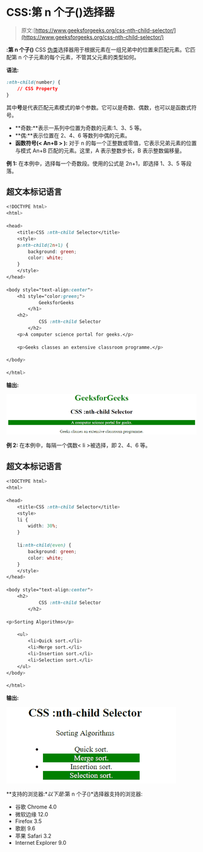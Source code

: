# CSS:第 n 个子()选择器

> 原文:[https://www.geeksforgeeks.org/css-nth-child-selector/](https://www.geeksforgeeks.org/css-nth-child-selector/)

**:第 n 个子()** CSS [伪类](https://www.geeksforgeeks.org/css-pseudo-classes/)选择器用于根据元素在一组兄弟中的位置来匹配元素。它匹配第 n 个子元素的每个元素，不管其父元素的类型如何。

**语法:**

```css
:nth-child(number) {
    // CSS Property
}
```

其中**号**是代表匹配元素模式的单个参数。它可以是奇数、偶数，也可以是函数式符号。

*   **奇数:**表示一系列中位置为奇数的元素:1、3、5 等。
*   **偶:**表示位置在 2、4、6 等数列中偶的元素。
*   **函数符号(< An+B > ):** 对于 n 的每一个正整数或零值，它表示兄弟元素的位置与模式 An+B 匹配的元素。这里，A 表示整数步长，B 表示整数偏移量。

**例 1:** 在本例中，选择每一个奇数段。使用的公式是 2n+1，即选择 1、3、5 等段落。

## 超文本标记语言

```css
<!DOCTYPE html>
<html>

<head>
    <title>CSS :nth-child Selector</title>
    <style>
    p:nth-child(2n+1) {
        background: green;
        color: white;
    }
    </style>
</head>

<body style="text-align:center">
    <h1 style="color:green;">
            GeeksforGeeks
        </h1>
    <h2>
            CSS :nth-child Selector
        </h2>
    <p>A computer science portal for geeks.</p>

    <p>Geeks classes an extensive classroom programme.</p>

</body>

</html>
```

**输出:**

![nthchild](img/09a84db38755a1df5c2bb0fd70d230fd.png)

**例 2:** 在本例中，每隔一个偶数< li >被选择，即 2、4、6 等。

## 超文本标记语言

```css
<!DOCTYPE html>
<html>

<head>
    <title>CSS :nth-child Selector</title>
    <style>
    li {
        width: 30%;
    }

    li:nth-child(even) {
        background: green;
        color: white;
    }
    </style>
</head>

<body style="text-align:center">
    <h2>
            CSS :nth-child Selector
        </h2>

<p>Sorting Algorithms</p>

    <ul>
        <li>Quick sort.</li>
        <li>Merge sort.</li>
        <li>Insertion sort.</li>
        <li>Selection sort.</li>
    </ul>
</body>

</html>
```

**输出:**

![nthchild](img/38cc5db356b7c66872ccb37a2ecb087e.png)

**支持的浏览器:**以下是*:第 n 个子()*选择器支持的浏览器:

*   谷歌 Chrome 4.0
*   微软边缘 12.0
*   Firefox 3.5
*   歌剧 9.6
*   苹果 Safari 3.2
*   Internet Explorer 9.0